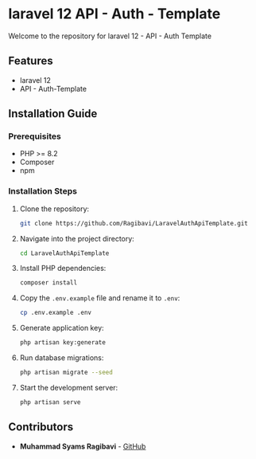 # laravel 12 API - Auth - Template

Welcome to the repository for laravel 12 - API - Auth Template

## Features
- laravel 12
- API - Auth-Template

## Installation Guide

### Prerequisites
- PHP >= 8.2
- Composer
- npm

### Installation Steps
1. Clone the repository:
    ```bash
    git clone https://github.com/Ragibavi/LaravelAuthApiTemplate.git
    ```

2. Navigate into the project directory:
    ```bash
    cd LaravelAuthApiTemplate
    ```

3. Install PHP dependencies:
    ```bash
    composer install
    ```

4. Copy the `.env.example` file and rename it to `.env`:
    ```bash
    cp .env.example .env
    ```

5. Generate application key:
    ```bash
    php artisan key:generate
    ```

6. Run database migrations:
    ```bash
    php artisan migrate --seed
    ```

7. Start the development server:
    ```bash
    php artisan serve
    ```
## Contributors
- **Muhammad Syams Ragibavi** - [GitHub](https://github.com/ragibavi)
